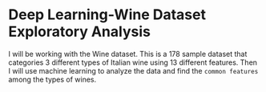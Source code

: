 # Deep Learning-Wine Dataset Exploratory Analysis
I will be working with the Wine dataset. This is a 178 sample dataset that categories 3 different types of Italian wine using 13 different features. Then I will use machine learning to analyze the data and find the `common features` among the types of wines.
